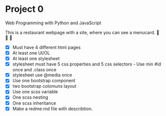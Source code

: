 # Project 0

Web Programming with Python and JavaScript

This is a restaurant webpage with a site, where you can see a menucard.
🍔 🍕 🍷

- [x] Must have 4 different html pages
- [x] At least one Ul/OL
- [x] At least one stylesheet
- [x] stylesheet must have 5 css properties and 5 css selectors - Use min #id once and .class once
- [x] stylesheet use @media once
- [x] Use one bootstrap component
- [x] two bootstrap colomuns layout
- [x] Use one scss variable
- [x] One scss nesting
- [x] One scss inheritance
- [x] Make a redme.md file with describtion.      
